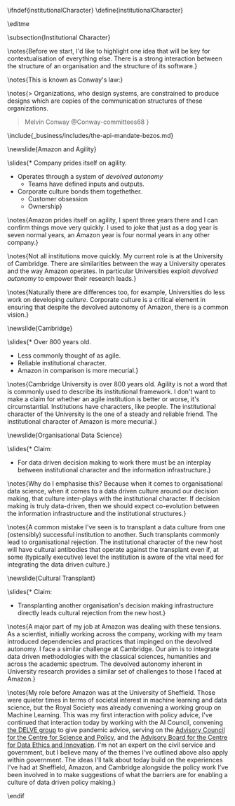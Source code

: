 \ifndef{institutionalCharacter}
\define{institutionalCharacter}

\editme

\subsection{Institutional Character}

\notes{Before we start, I'd like to highlight one idea that will be key for contextualisation of everything else. There is a strong interaction between the structure of an organisation and the structure of its software.}

\notes{This is known as Conway's law:} 

\notes{> Organizations, who design systems, are constrained to produce designs which are copies of the communication structures of these organizations.
>
> Melvin Conway @Conway-committees68
}


\include{_business/includes/the-api-mandate-bezos.md}

\newslide{Amazon and Agility}

\slides{* Company prides itself on agility.
* Operates through a system of *devolved autonomy*
  * Teams have defined inputs and outputs.
* Corporate culture bonds them togethether.
  * Customer obsession
  * Ownership}

\notes{Amazon prides itself on agility, I spent three years there and I can confirm things move very quickly. I used to joke that just as a dog year is seven normal years, an Amazon year is four normal years in any other company.}

\notes{Not all institutions move quickly. My current role is at the University of Cambridge. There are similarities between the way a University operates and the way Amazon operates. In particular Universities exploit *devolved autonomy* to empower their research leads.}

\notes{Naturally there are differences too, for example, Universities do less work on developing *culture*. Corporate culture is a critical element in ensuring that despite the devolved autonomy of Amazon, there is a common vision.}

\newslide{Cambridge}

\slides{* Over 800 years old.
  * Less commonly thought of as agile.
  * Reliable institutional character.
  * Amazon in comparison is more mecurial.}
  

\notes{Cambridge University is over 800 years old. Agility is not a word that is commonly used to describe its institutional framework. I don't want to make a claim for whether an agile institution is better or worse, it's circumstantial. Institutions have characters, like people. The institutional character of the University is the one of a steady and reliable friend. The institutional character of Amazon is more mecurial.}

\newslide{Organisational Data Science}

\slides{* Claim:
  * For data driven decision making to work there must be an interplay between institutional character and the information infrastructure.}
  
\notes{Why do I emphasise this? Because when it comes to organisational data science, when it comes to a data driven culture around our decision making, that culture inter-plays with the institutional character. If decision making is truly data-driven, then we should expect co-evolution between the information infrastructure and the institutional structures.}

\notes{A common mistake I've seen is to transplant a data culture from one (ostensibly) successful institution to another. Such transplants commonly lead to organisational rejection. The institutional character of the new host will have cultural antibodies that operate against the transplant even if, at some (typically executive) level the institution is aware of the vital need for integrating the data driven culture.}

\newslide{Cultural Transplant}

\slides{* Claim:
  * Transplanting another organisation's decision making infrastructure directly leads cultural rejection from the new host.}

\notes{A major part of my job at Amazon was dealing with these tensions. As a scientist, initially working across the company, working with my team introduced dependencies and practices that impinged on the devolved autonomy. I face a similar challenge at Cambridge. Our aim is to integrate data driven methodologies with the classical sciences, humanities and across the academic spectrum. The devolved autonomy inherent in University research provides a similar set of challenges to those I faced at Amazon.}

\notes{My role before Amazon was at the University of Sheffield. Those were quieter times in terms of societal interest in machine learning and data science, but the Royal Society was already convening a working group on Machine Learning. This was my first interaction with policy advice, I've continued that interaction today by working with the AI Council, convening [the DELVE group](https://rs-delve.github.io) to give pandemic advice, serving on the [Advisory Council for the Centre for Science and Policy](https://www.csap.cam.ac.uk/about-csap/people/governance/advisory-council/), and the [Advisory Board for the Centre for Data Ethics and Innovation](https://www.gov.uk/government/publications/advisory-board-of-the-centre-for-data-ethics-and-innovation/advisory-board-of-the-centre-for-data-ethics-and-innovation). I'm not an expert on the civil service and government, but I believe many of the themes I've outlined above also apply within government. The ideas I'll talk about today build on the experiences I've had at Sheffield, Amazon, and Cambridge alongside the policy work I've been involved in to make suggestions of what the barriers are for enabling a culture of data driven policy making.}

\endif
